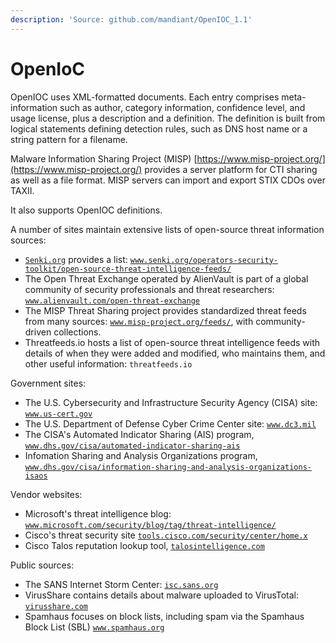 ```yaml
---
description: 'Source: github.com/mandiant/OpenIOC_1.1'
---
```


# OpenIoC

OpenIOC uses XML-formatted documents. Each entry comprises meta-information such as author, category information, confidence level, and usage license, plus a description and a definition. The definition is built from logical statements defining detection rules, such as DNS host name or a string pattern for a filename.&#x20;

Malware Information Sharing Project (MISP) [https://www.misp-project.org/](https://www.misp-project.org/) provides a server platform for CTI sharing as well as a file format. MISP servers can import and export STIX CDOs over TAXII.&#x20;

It also supports OpenIOC definitions.

A number of sites maintain extensive lists of open-source threat information sources:

* [`Senki.org`](http://senki.org/) provides a list: [`www.senki.org/operators-security-toolkit/open-source-threat-intelligence-feeds/`](http://www.senki.org/operators-security-toolkit/open-source-threat-intelligence-feeds/)
* The Open Threat Exchange operated by AlienVault is part of a global community of security professionals and threat researchers: [`www.alienvault.com/open-threat-exchange`](http://www.alienvault.com/open-threat-exchange)
* The MISP Threat Sharing project provides standardized threat feeds from many sources: [`www.misp-project.org/feeds/`](http://www.misp-project.org/feeds/), with community-driven collections.
* Threatfeeds.io hosts a list of open-source threat intelligence feeds with details of when they were added and modified, who maintains them, and other useful information: `threatfeeds.io`

Government sites:

* The U.S. Cybersecurity and Infrastructure Security Agency (CISA) site: [`www.us-cert.gov`](http://www.us-cert.gov/)
* The U.S. Department of Defense Cyber Crime Center site: [`www.dc3.mil`](http://www.dc3.mil/)
* The CISA's Automated Indicator Sharing (AIS) program, [`www.dhs.gov/cisa/automated-indicator-sharing-ais`](http://www.dhs.gov/cisa/automated-indicator-sharing-ais)
* Infomation Sharing and Analysis Organizations program, [`www.dhs.gov/cisa/information-sharing-and-analysis-organizations-isaos`](http://www.dhs.gov/cisa/information-sharing-and-analysis-organizations-isaos)

Vendor websites:

* Microsoft's threat intelligence blog: [`www.microsoft.com/security/blog/tag/threat-intelligence/`](http://www.microsoft.com/security/blog/tag/threat-intelligence/)
* Cisco's threat security site [`tools.cisco.com/security/center/home.x`](http://tools.cisco.com/security/center/home.x)
*   Cisco Talos reputation lookup tool, [`talosintelligence.com`](http://talosintelligence.com/)



Public sources:

* The SANS Internet Storm Center: [`isc.sans.org`](http://isc.sans.org/)
* VirusShare contains details about malware uploaded to VirusTotal: [`virusshare.com`](http://virusshare.com/)
* Spamhaus focuses on block lists, including spam via the Spamhaus Block List (SBL) [`www.spamhaus.org`](http://www.spamhaus.org/)
